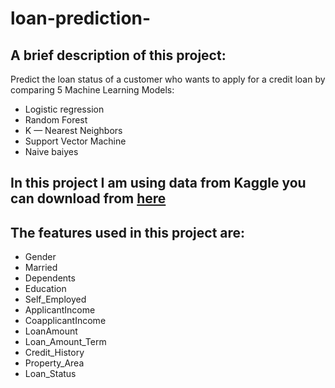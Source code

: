 # loan-prediction-
## A brief description of this project:
Predict the loan status of a customer who wants to apply for a credit loan by comparing 5 Machine Learning Models:
 - Logistic regression
 - Random Forest
 - K — Nearest Neighbors
 - Support Vector Machine
 - Naive baiyes
## In this project I am using data from Kaggle you can download from [here](https://www.kaggle.com/altruistdelhite04/loan-prediction-problem-dataset?select=train_u6lujuX_CVtuZ9i.csv)
## The features used in this project are:
 - Gender
 - Married
 - Dependents 
 - Education 
 - Self_Employed
 - ApplicantIncome
 - CoapplicantIncome 
 - LoanAmount
 - Loan_Amount_Term 
 - Credit_History
 - Property_Area
 - Loan_Status

